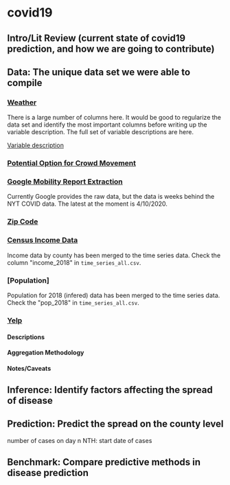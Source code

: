 # covid19

## Intro/Lit Review (current state of covid19 prediction, and how we are going to contribute)

## Data: The unique data set we were able to compile

### [Weather](https://developer.weathersource.com/tools/postman-collection-onpoint-api/)

There is a large number of columns here. It would be good to regularize the data set and identify the most important columns before writing up the variable description. The full set of variable descriptions are here. 

[Variable description](https://developer.weathersource.com/documentation/resources/get-points-onpoint_id-history/)

### [Potential Option for Crowd Movement](https://github.com/COVIDExposureIndices/COVIDExposureIndices?utm_source=wechat_session&utm_medium=social&utm_oi=667254872605331456#exposure-indices-derived-from-placeiq-movement-data)

### [Google Mobility Report Extraction](https://github.com/kylemcdonald/covid-mobility-data)
Currently Google provides the raw data, but the data is weeks behind the NYT COVID data. The latest at the moment is 4/10/2020.

### [Zip Code](https://simplemaps.com/data/us-zips)

### [Census Income Data](https://www.census.gov/data/tables/2019/demo/income-poverty/p60-266.html)
Income data by county has been merged to the time series data. Check the column "income_2018" in `time_series_all.csv`.

### [Population]
Population for 2018 (infered) data has been merged to the time series data. Check the "pop_2018" in `time_series_all.csv`.

### [Yelp](https://www.yelp.com/fusion)



#### Descriptions

#### Aggregation Methodology

#### Notes/Caveats

## Inference: Identify factors affecting the spread of disease

## Prediction: Predict the spread on the county level


number of cases on day n
NTH: start date of cases

## Benchmark: Compare predictive methods in disease prediction

